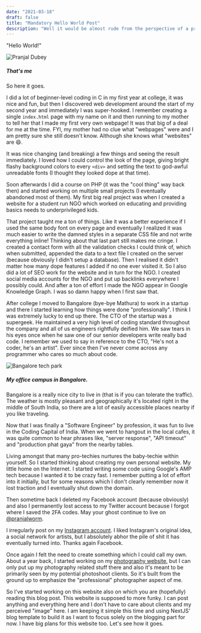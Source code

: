 ```yaml
---
date: "2021-03-18"
draft: false
title: "Mandatory Hello World Post"
description: "Well it would be almost rude from the perspective of a programmer not to begin with a Hello World post."
---
```


"Hello World!"

![Pranjal Dubey](/images/pranjal-dubey.webp "Pranjal Dubey")
##### That's me

So here it goes.

I did a lot of beginner-level coding in C in my first year at college, it was nice and fun, but then I discovered web development around the start of my second year and immediately I was super-hooked. I remember creating a single `index.html` page with my name on it and then running to my mother to tell her that I made my first very own webpage! It was that big of a deal for me at the time. FYI, my mother had no clue what "webpages" were and I am pretty sure she still doesn't know. Although she knows what "websites" are 😄.

It was nice changing (and breaking) a few things and seeing the result immediately. I loved how I could control the look of the page, giving bright flashy background colors to every `<div>` and setting the text to god-awful unreadable fonts (I thought they looked dope at that time).

Soon afterwards I did a course on PHP (it was the "cool thing" way back then) and started working on multiple small projects (I eventually abandoned most of them). My first big real project was when I created a website for a student run NGO which worked on educating and providing basics needs to underprivileged kids. 

That project taught me a ton of things. Like it was a better experience if I used the same body font on every page and eventually I realized it was much easier to write the damned styles in a separate CSS file and not write everything inline! Thinking about that last part still makes me cringe. I created a contact form with all the validation checks I could think of, which when submitted, appended the data to a text file I created on the server (because obviously I didn't setup a database). Then I realised it didn't matter how many dope features I added if no one ever visited it. So I also did a lot of SEO work for the website and in turn for the NGO. I created social media accounts for the NGO and put up backlinks everywhere I possibly could. And after a ton of effort I made the NGO appear in Google Knowledge Graph. I was so damn happy when I first saw that.

After college I moved to Bangalore (bye-bye Mathura) to work in a startup and there I started learning how things were done "professionally". I think I was extremely lucky to end up there. The CTO of the startup was a supergeek. He maintained a very high level of coding standard throughout the company and all of us engineers rightfully deified him. We saw tears in his eyes once when he saw one of our senior developers write really bad code. I remember we used to say in reference to the CTO, "He's not a coder, he's an artist". Ever since then I've never come across any programmer who cares so much about code.

![Bangalore tech park](/images/bangalore-office.webp "Bangalore tech park")

##### My office campus in Bangalore.

Bangalore is a really nice city to live in (that is if you can tolerate the traffic). The weather is mostly pleasant and geographically it's located right in the middle of South India, so there are a lot of easily accessible places nearby if you like traveling.

Now that I was finally a "Software Engineer" by profession, it was fun to live in the Coding Capital of India. When we went to hangout in the local cafes, it was quite common to hear phrases like, "server response", "API timeout" and "production phat gaya" from the nearby tables.

Living amongst that many pro-techies nurtures the baby-techie within yourself. So I started thinking about creating my own personal website. My little home on the Internet. I started writing some code using Google's AMP tech because I wanted it to be crazy fast. I remember putting a lot of effort into it initially, but for some reasons which I don't clearly remember now it lost traction and I eventually shut down the domain.

Then sometime back I deleted my Facebook account (because obviously) and also I permanently lost access to my Twitter account because I forgot where I saved the 2FA codes. May your ghost continue to live on [@pranjalworm](https://twitter.com/pranjalworm).

I irregularly post on my [Instagram account](https://www.instagram.com/pranjalworm). I liked Instagram's original idea, a social network for artists, but I absolutely abhor the pile of shit it has eventually turned into. Thanks again Facebook.

Once again I felt the need to create something which I could call my own. About a year back, I started working on my [photography website](https://pranjaldubey.photography), but I can only put up my photography related stuff there and also it's meant to be primarily seen by my potential photoshoot clients. So it's built from the ground up to emphasize the "professional" photographer aspect of me.

So I've started working on this website also on which you are (hopefully) reading this blog post. This website is supposed to more funky. I can post anything and everything here and I don't have to care about clients and my perceived "image" here. I am keeping it simple this time and using NextJS' blog template to build it as I want to focus solely on the blogging part for now. I have big plans for this website too. Let's see how it goes.